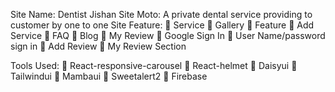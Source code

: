 Site Name: 
Dentist Jishan
Site Moto: 
A private dental service providing to customer by one to one
Site Feature: 
	Service 
	Gallery
	Feature
	Add Service
	FAQ
	Blog
	My Review
	Google Sign In 
	User Name/password sign in
	Add Review
	My Review Section

Tools Used:
	React-responsive-carousel
	React-helmet
	Daisyui
	Tailwindui
	Mambaui
	Sweetalert2
	 Firebase
